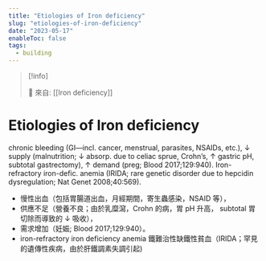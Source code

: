 ```yaml
---
title: "Etiologies of Iron deficiency"
slug: "etiologies-of-iron-deficiency"
date: "2023-05-17"
enableToc: false
tags:
  - building
---
```


> [!info]
>
> 🌱 來自: [[Iron deficiency]]

# Etiologies of Iron deficiency

chronic bleeding (GI—incl. cancer, menstrual, parasites, NSAIDs, etc.), ↓ supply (malnutrition; ↓ absorp. due to celiac sprue, Crohn’s, ↑ gastric pH, subtotal gastrectomy), ↑ demand (preg; Blood 2017;129:940). Iron-refractory iron-defic. anemia (IRIDA; rare genetic disorder due to hepcidin dysregulation; Nat Genet 2008;40:569).

- 慢性出血（包括胃腸道出血，月經期間，寄生蟲感染，NSAID 等），
- 供應不足（營養不良；由於乳糜瀉，Crohn 的病，胃 pH 升高， subtotal 胃切除而導致的 ↓ 吸收），
- 需求增加（妊娠; Blood 2017;129:940）。
- iron-refractory iron deficiency anemia 鐵難治性缺鐵性貧血（IRIDA；罕見的遺傳性疾病，由於肝鐵調素失調引起)
